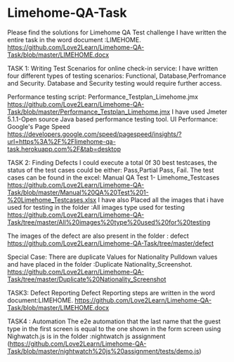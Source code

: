 # Limehome-QA-Task
Please find the solutions for Limehome QA Test challenge
I have written the entire task in the word document :LIMEHOME. https://github.com/Love2Learn/Limehome-QA-Task/blob/master/LIMEHOME.docx


TASK 1: Writing Test Scenarios for online check-in service:
I have written four different types of testing scenarios: Functional, Database,Perfromance and Security.
Database and Security testing would require further access.

Performance testing script: Performance_Testplan_Limehome.jmx https://github.com/Love2Learn/Limehome-QA-Task/blob/master/Performance_Testplan_Limehome.jmx
I have used Jmeter 5.1.1-Open source Java based performance testing tool.
UI Performance: Google's Page Speed https://developers.google.com/speed/pagespeed/insights/?url=https%3A%2F%2Flimehome-qa-task.herokuapp.com%2F&tab=desktop


TASK 2: Finding Defects
I could execute a total 0f 30 best testcases, the status of the test cases could be either: Pass,Partial Pass, Fail.
The test cases can be found in the excel: Manual QA Test 1- Limehome_Testcases https://github.com/Love2Learn/Limehome-QA-Task/blob/master/Manual%20QA%20Test%201-%20Limehome_Testcases.xlsx
I have also Placed all the images that i have used for testing in the folder :All images type used for testing
https://github.com/Love2Learn/Limehome-QA-Task/tree/master/All%20images%20type%20used%20for%20testing

The images of the defect are also present in the folder : defect https://github.com/Love2Learn/Limehome-QA-Task/tree/master/defect


Special Case: There are duplicate Values for Nationality Pulldown values and have placed in the folder :Duplicate Nationality_Screenshot.
https://github.com/Love2Learn/Limehome-QA-Task/tree/master/Duplicate%20Nationality_Screenshot


TASK3: Defect Reporting
Defect Reporting steps are written in the word document:LIMEHOME. https://github.com/Love2Learn/Limehome-QA-Task/blob/master/LIMEHOME.docx

TASK4 : Automation 
The e2e automation that the last name that the guest type in the first screen is equal to the one shown in the form screen using Nighwatch.js is in the folder :nightwatch js assignment (https://github.com/Love2Learn/Limehome-QA-Task/blob/master/nightwatch%20js%20assignment/tests/demo.js)

